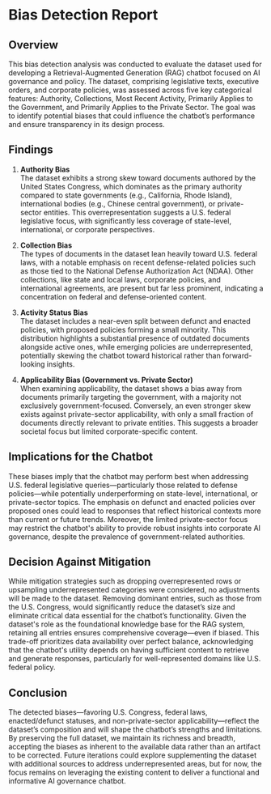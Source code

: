# Bias Detection Report

## Overview

This bias detection analysis was conducted to evaluate the dataset used for developing a Retrieval-Augmented Generation (RAG) chatbot focused on AI governance and policy. The dataset, comprising legislative texts, executive orders, and corporate policies, was assessed across five key categorical features: Authority, Collections, Most Recent Activity, Primarily Applies to the Government, and Primarily Applies to the Private Sector. The goal was to identify potential biases that could influence the chatbot’s performance and ensure transparency in its design process.

## Findings

1. **Authority Bias**  
   The dataset exhibits a strong skew toward documents authored by the United States Congress, which dominates as the primary authority compared to state governments (e.g., California, Rhode Island), international bodies (e.g., Chinese central government), or private-sector entities. This overrepresentation suggests a U.S. federal legislative focus, with significantly less coverage of state-level, international, or corporate perspectives.

2. **Collection Bias**  
   The types of documents in the dataset lean heavily toward U.S. federal laws, with a notable emphasis on recent defense-related policies such as those tied to the National Defense Authorization Act (NDAA). Other collections, like state and local laws, corporate policies, and international agreements, are present but far less prominent, indicating a concentration on federal and defense-oriented content.

3. **Activity Status Bias**  
   The dataset includes a near-even split between defunct and enacted policies, with proposed policies forming a small minority. This distribution highlights a substantial presence of outdated documents alongside active ones, while emerging policies are underrepresented, potentially skewing the chatbot toward historical rather than forward-looking insights.

4. **Applicability Bias (Government vs. Private Sector)**  
   When examining applicability, the dataset shows a bias away from documents primarily targeting the government, with a majority not exclusively government-focused. Conversely, an even stronger skew exists against private-sector applicability, with only a small fraction of documents directly relevant to private entities. This suggests a broader societal focus but limited corporate-specific content.

## Implications for the Chatbot

These biases imply that the chatbot may perform best when addressing U.S. federal legislative queries—particularly those related to defense policies—while potentially underperforming on state-level, international, or private-sector topics. The emphasis on defunct and enacted policies over proposed ones could lead to responses that reflect historical contexts more than current or future trends. Moreover, the limited private-sector focus may restrict the chatbot's ability to provide robust insights into corporate AI governance, despite the prevalence of government-related authorities.

## Decision Against Mitigation

While mitigation strategies such as dropping overrepresented rows or upsampling underrepresented categories were considered, no adjustments will be made to the dataset. Removing dominant entries, such as those from the U.S. Congress, would significantly reduce the dataset’s size and eliminate critical data essential for the chatbot’s functionality. Given the dataset's role as the foundational knowledge base for the RAG system, retaining all entries ensures comprehensive coverage—even if biased. This trade-off prioritizes data availability over perfect balance, acknowledging that the chatbot's utility depends on having sufficient content to retrieve and generate responses, particularly for well-represented domains like U.S. federal policy.

## Conclusion

The detected biases—favoring U.S. Congress, federal laws, enacted/defunct statuses, and non-private-sector applicability—reflect the dataset’s composition and will shape the chatbot’s strengths and limitations. By preserving the full dataset, we maintain its richness and breadth, accepting the biases as inherent to the available data rather than an artifact to be corrected. Future iterations could explore supplementing the dataset with additional sources to address underrepresented areas, but for now, the focus remains on leveraging the existing content to deliver a functional and informative AI governance chatbot.
